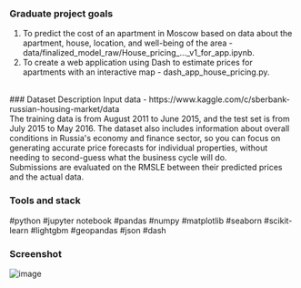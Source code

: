 ### Graduate project goals
1. To predict the cost of an apartment in Moscow based on data about the apartment, house, location, and well-being of the area - data/finalized_model_raw/House_pricing_..._v1_for_app.ipynb.
2. To create a web application using Dash to estimate prices for apartments with an interactive map - dash_app_house_pricing.py.
<br>
### Dataset Description
Input data - https://www.kaggle.com/c/sberbank-russian-housing-market/data <br>
The training data is from August 2011 to June 2015, and the test set is from July 2015 to May 2016. The dataset also includes information about overall conditions in Russia's economy and finance sector, so you can focus on generating accurate price forecasts for individual properties, without needing to second-guess what the business cycle will do. <br>
Submissions are evaluated on the RMSLE between their predicted prices and the actual data. <br>

### Tools and stack
#python #jupyter notebook #pandas #numpy #matplotlib #seaborn #scikit-learn #lightgbm #geopandas #json #dash

### Screenshot
![image](https://github.com/MihaFedo/Price_assessment_Moscow_apartments/assets/108611676/50485b1a-60e0-4be1-90a3-392b72d67037)
